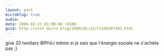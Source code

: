 ```yaml
---
layout: post
microblog: true
audio: 
date: 2009-02-23 01:00:00 +0100
guid: http://xtof.micro.blog/2009/02/23/t1240397492.html
---
```

give 20 twollars @PhilJ même si je sais que l'énergie sociale ne s'achète pas ;)
